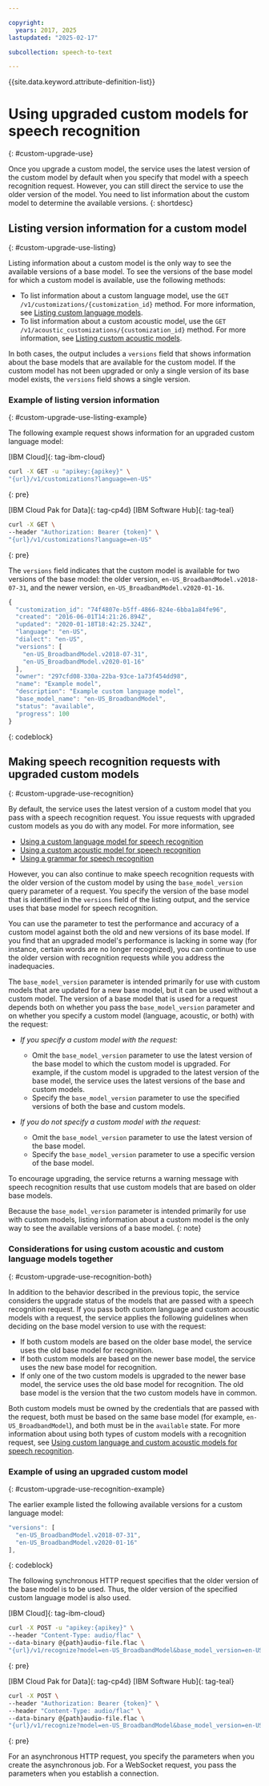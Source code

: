 ```yaml
---

copyright:
  years: 2017, 2025
lastupdated: "2025-02-17"

subcollection: speech-to-text

---
```


{{site.data.keyword.attribute-definition-list}}

# Using upgraded custom models for speech recognition
{: #custom-upgrade-use}

Once you upgrade a custom model, the service uses the latest version of the custom model by default when you specify that model with a speech recognition request. However, you can still direct the service to use the older version of the model. You need to list information about the custom model to determine the available versions.
{: shortdesc}

## Listing version information for a custom model
{: #custom-upgrade-use-listing}

Listing information about a custom model is the only way to see the available versions of a base model. To see the versions of the base model for which a custom model is available, use the following methods:

-   To list information about a custom language model, use the `GET /v1/customizations/{customization_id}` method. For more information, see [Listing custom language models](/docs/speech-to-text?topic=speech-to-text-manageLanguageModels#listModels-language).
-   To list information about a custom acoustic model, use the `GET /v1/acoustic_customizations/{customization_id}` method. For more information, see [Listing custom acoustic models](/docs/speech-to-text?topic=speech-to-text-manageAcousticModels#listModels-acoustic).

In both cases, the output includes a `versions` field that shows information about the base models that are available for the custom model. If the custom model has not been upgraded or only a single version of its base model exists, the `versions` field shows a single version.

### Example of listing version information
{: #custom-upgrade-use-listing-example}

The following example request shows information for an upgraded custom language model:

[IBM Cloud]{: tag-ibm-cloud}

```bash
curl -X GET -u "apikey:{apikey}" \
"{url}/v1/customizations?language=en-US"
```
{: pre}

[IBM Cloud Pak for Data]{: tag-cp4d} [IBM Software Hub]{: tag-teal}

```bash
curl -X GET \
--header "Authorization: Bearer {token}" \
"{url}/v1/customizations?language=en-US"
```
{: pre}

The `versions` field indicates that the custom model is available for two versions of the base model: the older version, `en-US_BroadbandModel.v2018-07-31`, and the newer version, `en-US_BroadbandModel.v2020-01-16`.

```javascript
{
  "customization_id": "74f4807e-b5ff-4866-824e-6bba1a84fe96",
  "created": "2016-06-01T14:21:26.894Z",
  "updated": "2020-01-18T18:42:25.324Z",
  "language": "en-US",
  "dialect": "en-US",
  "versions": [
    "en-US_BroadbandModel.v2018-07-31",
    "en-US_BroadbandModel.v2020-01-16"
  ],
  "owner": "297cfd08-330a-22ba-93ce-1a73f454dd98",
  "name": "Example model",
  "description": "Example custom language model",
  "base_model_name": "en-US_BroadbandModel",
  "status": "available",
  "progress": 100
}
```
{: codeblock}

## Making speech recognition requests with upgraded custom models
{: #custom-upgrade-use-recognition}

By default, the service uses the latest version of a custom model that you pass with a speech recognition request. You issue requests with upgraded custom models as you do with any model. For more information, see

-   [Using a custom language model for speech recognition](/docs/speech-to-text?topic=speech-to-text-languageUse)
-   [Using a custom acoustic model for speech recognition](/docs/speech-to-text?topic=speech-to-text-acousticUse)
-   [Using a grammar for speech recognition](/docs/speech-to-text?topic=speech-to-text-grammarUse)

However, you can also continue to make speech recognition requests with the older version of the custom model by using the `base_model_version` query parameter of a request. You specify the version of the base model that is identified in the `versions` field of the listing output, and the service uses that base model for speech recognition.

You can use the parameter to test the performance and accuracy of a custom model against both the old and new versions of its base model. If you find that an upgraded model's performance is lacking in some way (for instance, certain words are no longer recognized), you can continue to use the older version with recognition requests while you address the inadequacies.

The `base_model_version` parameter is intended primarily for use with custom models that are updated for a new base model, but it can be used without a custom model. The version of a base model that is used for a request depends both on whether you pass the `base_model_version` parameter and on whether you specify a custom model (language, acoustic, or both) with the request:

-   *If you specify a custom model with the request:*

    -   Omit the `base_model_version` parameter to use the latest version of the base model to which the custom model is upgraded. For example, if the custom model is upgraded to the latest version of the base model, the service uses the latest versions of the base and custom models.
    -   Specify the `base_model_version` parameter to use the specified versions of both the base and custom models.

-   *If you do not specify a custom model with the request:*

    -   Omit the `base_model_version` parameter to use the latest version of the base model.
    -   Specify the `base_model_version` parameter to use a specific version of the base model.

To encourage upgrading, the service returns a warning message with speech recognition results that use custom models that are based on older base models.

Because the `base_model_version` parameter is intended primarily for use with custom models, listing information about a custom model is the only way to see the available versions of a base model.
{: note}

### Considerations for using custom acoustic and custom language models together
{: #custom-upgrade-use-recognition-both}

In addition to the behavior described in the previous topic, the service considers the upgrade status of the models that are passed with a speech recognition request. If you pass both custom language and custom acoustic models with a request, the service applies the following guidelines when deciding on the base model version to use with the request:

-   If both custom models are based on the older base model, the service uses the old base model for recognition.
-   If both custom models are based on the newer base model, the service uses the new base model for recognition.
-   If only one of the two custom models is upgraded to the newer base model, the service uses the old base model for recognition. The old base model is the version that the two custom models have in common.

Both custom models must be owned by the credentials that are passed with the request, both must be based on the same base model (for example, `en-US_BroadbandModel`), and both must be in the `available` state. For more information about using both types of custom models with a recognition request, see [Using custom language and custom acoustic models for speech recognition](/docs/speech-to-text?topic=speech-to-text-useBoth#useBothRecognize).

### Example of using an upgraded custom model
{: #custom-upgrade-use-recognition-example}

The earlier example listed the following available versions for a custom language model:

```javascript
"versions": [
  "en-US_BroadbandModel.v2018-07-31",
  "en-US_BroadbandModel.v2020-01-16"
],
```
{: codeblock}

The following synchronous HTTP request specifies that the older version of the base model is to be used. Thus, the older version of the specified custom language model is also used.

[IBM Cloud]{: tag-ibm-cloud}

```bash
curl -X POST -u "apikey:{apikey}" \
--header "Content-Type: audio/flac" \
--data-binary @{path}audio-file.flac \
"{url}/v1/recognize?model=en-US_BroadbandModel&base_model_version=en-US_BroadbandModel.v2018-07-31&language_customization_id={customization_id}"
```
{: pre}

[IBM Cloud Pak for Data]{: tag-cp4d} [IBM Software Hub]{: tag-teal}

```bash
curl -X POST \
--header "Authorization: Bearer {token}" \
--header "Content-Type: audio/flac" \
--data-binary @{path}audio-file.flac \
"{url}/v1/recognize?model=en-US_BroadbandModel&base_model_version=en-US_BroadbandModel.v2018-07-31&language_customization_id={customization_id}"
```
{: pre}

For an asynchronous HTTP request, you specify the parameters when you create the asynchronous job. For a WebSocket request, you pass the parameters when you establish a connection.
